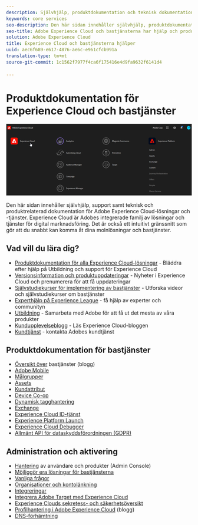 ```yaml
---
description: Självhjälp, produktdokumentation och teknisk dokumentation för Adobe Experience Cloud. Experience Cloud är Adobes integrerade familj av lösningar och tjänster för digital marknadsföring.
keywords: core services
seo-description: Den här sidan innehåller självhjälp, produktdokumentation och teknisk dokumentation för Experience Cloud.
seo-title: Adobe Experience Cloud och bastjänsterna har hjälp och produktdokumentation.
solution: Adobe Experience Cloud
title: Experience Cloud och bastjänsterna hjälper
uuid: aec6f689-e617-4876-ae6c-e961cfcb991a
translation-type: tm+mt
source-git-commit: 1c1562f7977f4ca6f175416e4d9fa9632f6141d4

---
```



# Produktdokumentation för Experience Cloud och bastjänster

![Experience Cloud](assets/cloud-pulldown.png)

Den här sidan innehåller självhjälp, support samt teknisk och produktrelaterad dokumentation för Adobe Experience Cloud-lösningar och -tjänster. Experience Cloud är Adobes integrerade familj av lösningar och tjänster för digital marknadsföring. Det är också ett intuitivt gränssnitt som gör att du snabbt kan komma åt dina molnlösningar och bastjänster.

## Vad vill du lära dig?

* [Produktdokumentation för alla Experience Cloud-lösningar](https://docs.adobe.com/content/help/en/experience-cloud/user-guides/home.html) - Bläddra efter hjälp på Utbildning och support för Experience Cloud
* [Versionsinformation och produktuppdateringar](https://docs.adobe.com/content/help/en/release-notes/experience-cloud/current.html) - Nyheter i Experience Cloud och prenumerera för att få uppdateringar
* [Självstudiekurser för implementering av bastjänster](https://docs.adobe.com/content/help/en/core-services-learn/tutorials/overview.html) - Utforska videor och självstudiekurser om bastjänster
* [Experthjälp på Experience League](https://landing.adobe.com/experience-league/) - få hjälp av experter och communityn
* [Utbildning](https://helpx.adobe.com/learning.html?promoid=KAUDK) - Samarbeta med Adobe för att få ut det mesta av våra produkter
* [Kundupplevelseblogg](https://theblog.adobe.com/customer-experience/) - Läs Experience Cloud-bloggen
* [Kundtjänst](https://helpx.adobe.com/se/contact/enterprise-support.ec.html) - kontakta Adobes kundtjänst

## Produktdokumentation för bastjänster

* [Översikt över](https://theblog.adobe.com/part-2-capturing-leveraging-consumer-behavior-adobe-marketing-cloud/) bastjänster (blogg)
* [Adobe Mobile](https://docs.adobe.com/content/help/en/mobile-services/using/home.html)
* [Målgrupper](https://docs.adobe.com/content/help/en/core-services/interface/audiences/audience-library.html)
* [Assets](experience-cloud-assets/experience-cloud-assets.md)
* [Kundattribut](https://docs.adobe.com/content/help/en/core-services/interface/customer-attributes/attributes.html)
* [Device Co-op](https://docs.adobe.com/content/help/en/device-co-op/using/home.html)
* [Dynamisk tagghantering](https://docs.adobe.com/content/help/en/dtm/using/dtm-home.html)
* [Exchange](https://experiencecloud.adobeexchange.com/)
* [Experience Cloud ID-tjänst](https://docs.adobe.com/content/help/en/id-service/using/home.html)
* [Experience Platform Launch](https://docs.adobelaunch.com/)
* [Experience Cloud Debugger](https://docs.adobe.com/content/help/en/debugger/using/experience-cloud-debugger.html)
* [Allmänt API för dataskyddsförordningen (GDPR)](https://www.adobe.io/apis/experiencecloud/gdpr.html)

## Administration och aktivering

* [Hantering](admin-getting-started/admin-getting-started.md) av användare och produkter (Admin Console)
* [Möjliggör era lösningar för bastjänsterna](core-services/core-services.md)
* [Vanliga frågor](admin-getting-started/admin-getting-started.md)
* [Organisationer och kontolänkning](admin-getting-started/organizations.md)
* [Integreringar](marketing-cloud-integrations.md)
* [Integrera Adobe Target med Experience Cloud](https://docs.adobe.com/content/help/en/target/using/integrate/a4t/a4t.html)
* [Experience Clouds sekretess- och säkerhetsöversikt](assets/Adobe-Marketing-Cloud-Privacy-and-Security-Overview.pdf)
* [Profilhantering i Adobe Experience Cloud](https://theblog.adobe.com/profile-management-adobe-marketing-cloud-comes-together/) (blogg)
* [DNS-förhämtning](admin-getting-started/admin-getting-started.md#concept_6BC8C6856E3644F8956D7AD0A96383B7)
